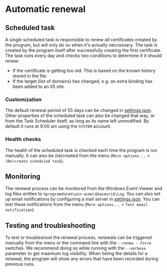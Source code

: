 ﻿---
sidebar: manual
---

# Automatic renewal

## Scheduled task
A single scheduled task is responsible to renew *all* certificates created by the program, 
but will only do so when it's actually neccessary. The task is created by the program itself 
after successfully creating the first certificate. The task runs every day and checks two 
conditions to determine if it should renew:
- If the certificate is getting too old. This is based on the known history stored in the file.
- If the target (list of domains) has changed, e.g. an extra binding has been added to an IIS site.

### Customization
The default renewal period of 55 days can be changed in [settings.json](/reference/settings).
Other properties of the scheduled task can also be changed that way, or from the Task Scheduler itself,
as long as its name left unmodified. By default it runs at 9:00 am using the `SYSTEM` account.

### Health checks
The health of the scheduled task is checked each time the program is run manually. It can also 
be (re)created from the menu (`More options...` > `(Re)create scheduled task`).

## Monitoring
The renewal process can be monitored from the Windows Event Viewer and log files 
written to `%programdata%\win-acme\$baseuri$\Log`. You can also set up email notifications 
by configuring a mail server in [settings.json](/reference/settings). 
You can test these notifications from the menu (`More options...` > `Test email notification`).

## Testing and troubleshooting
To test or troubleshoot the renewal process, renewals can be triggered manually from the menu or the 
command line with the `--renew --force` switches. We recommend doing so while running with the 
`--verbose` parameter to get maximum log visibility. When listing the details for a renewal, the 
program will show any errors that have been recorded during previous runs.